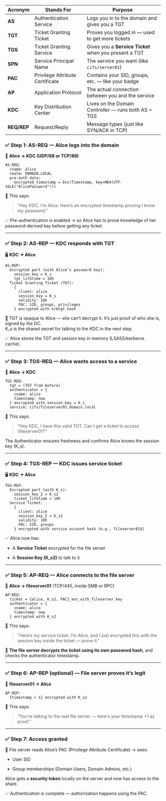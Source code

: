 | Acronym     | Stands For                      | Purpose                                               |
| ----------- | ------------------------------- | ----------------------------------------------------- |
| **AS**      | Authentication Service          | Logs you in to the domain and gives you a TGT         |
| **TGT**     | Ticket Granting Ticket          | Proves you logged in — used to get more tickets       |
| **TGS**     | Ticket Granting Service         | Gives you a **Service Ticket** when you present a TGT |
| **SPN**     | Service Principal Name          | The service you want (like `cifs/server01`)           |
| **PAC**     | Privilege Attribute Certificate | Contains your SID, groups, etc. — like your badge     |
| **AP**      | Application Protocol            | The actual connection between you and the service     |
| **KDC**     | Key Distribution Center         | Lives on the Domain Controller — runs both AS + TGS   |
| **REQ/REP** | Request/Reply                   | Message types (just like SYN/ACK in TCP)              |
### ✅ Step 1: AS-REQ — Alice logs into the domain

🧑 **Alice → KDC (UDP/88 or TCP/88)**

```text
AS-REQ:
  cname: alice
  realm: DOMAIN.LOCAL
  pre-auth data:
    encrypted_timestamp = Enc(Timestamp, key=MD4(UTF-16LE("AlicePassword")))
```

🧠 This says:

> "Hey KDC, I’m Alice. Here’s an encrypted timestamp proving I know my password."

✅ Pre-authentication is enabled → so Alice has to prove knowledge of her password-derived key before getting any ticket.

---

### ✅ Step 2: AS-REP — KDC responds with TGT

🖥️ **KDC → Alice**

```text
AS-REP:
  Encrypted part (with Alice’s password key):
    session_key = K_s
    tgt_lifetime = 10h
  Ticket Granting Ticket (TGT):
    {
      client: alice
      session_key = K_s
      validity: 10h
      PAC: SID, groups, privileges
    } encrypted with krbtgt hash
```

🧠 TGT is opaque to Alice — she can’t decrypt it. It’s just proof of who she is, signed by the DC.  
K_s is the shared secret for talking to the KDC in the next step.

✅ Alice stores the TGT and session key in memory (LSASS/kerberos cache).

---

### ✅ Step 3: TGS-REQ — Alice wants access to a service

🧑 **Alice → KDC**

```text
TGS-REQ:
  tgt = (TGT from before)
  authenticator = {
    cname: alice
    timestamp: now
  } encrypted with session_key = K_s
  service: cifs/fileserver01.domain.local
```

🧠 This says:

> "Hey KDC, I have this valid TGT. Can I get a ticket to access \fileserver01?"

The Authenticator ensures freshness and confirms Alice knows the session key (K_s).

---

### ✅ Step 4: TGS-REP — KDC issues service ticket

🖥️ **KDC → Alice**

```text
TGS-REP:
  Encrypted part (with K_s):
    session_key_2 = K_s2
    ticket_lifetime = 10h
  Service Ticket:
    {
      client: alice
      session_key_2 = K_s2
      validity: 10h
      PAC: SID, groups
    } encrypted with service account hash (e.g., fileserver01$)

```

✅ Alice now has:

- A **Service Ticket** encrypted for the file server
    
- A **Session Key (K_s2)** to talk to it
    

---

### ✅ Step 5: AP-REQ — Alice connects to the file server

🧑 **Alice → fileserver01** (TCP/445, inside SMB or RPC)

```text
AP-REQ:
  ticket = {alice, K_s2, PAC}_enc_with_fileserver_key
  authenticator = {
    cname: alice
    timestamp: now
  } encrypted with K_s2
```

🧠 This says:

> "Here’s my service ticket. I’m Alice, and I just encrypted this with the session key inside the ticket — prove it."

📁 **The file server decrypts the ticket using its own password hash**, and checks the authenticator timestamp.

---

### ✅ Step 6: AP-REP (optional) — File server proves it’s legit

📁 **fileserver01 → Alice**
```text
AP-REP:
  {timestamp + 1} encrypted with K_s2
```

🧠 This says:

> "You’re talking to the real file server — here's your timestamp +1 as proof."

---

### ✅ Step 7: Access granted

📁 File server reads Alice’s PAC (Privilege Attribute Certificate) → sees:

- User SID
    
- Group memberships (Domain Users, Domain Admins, etc.)
    
Alice gets a **security token** locally on the server and now has access to the share.

✅ Authentication is complete — authorization happens using the PAC.